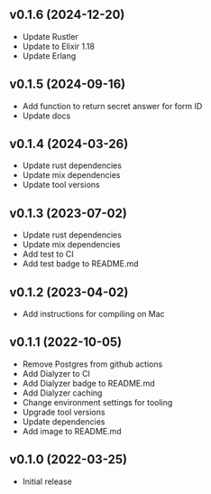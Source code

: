 ## v0.1.6 (2024-12-20)
- Update Rustler
- Update to Elixir 1.18
- Update Erlang

## v0.1.5 (2024-09-16)
- Add function to return secret answer for form ID
- Update docs 

## v0.1.4 (2024-03-26)
- Update rust dependencies
- Update mix dependencies
- Update tool versions

## v0.1.3 (2023-07-02)
- Update rust dependencies
- Update mix dependencies
- Add test to CI
- Add test badge to README.md
## v0.1.2 (2023-04-02)
- Add instructions for compiling on Mac

## v0.1.1 (2022-10-05)

- Remove Postgres from github actions
- Add Dialyzer to CI 
- Add Dialyzer badge to README.md
- Add Dialyzer caching
- Change environment settings for tooling
- Upgrade tool versions
- Update dependencies
- Add image to README.md

## v0.1.0 (2022-03-25)

- Initial release

